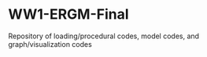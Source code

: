 WW1-ERGM-Final
==============

Repository of loading/procedural codes, model codes, and graph/visualization codes
